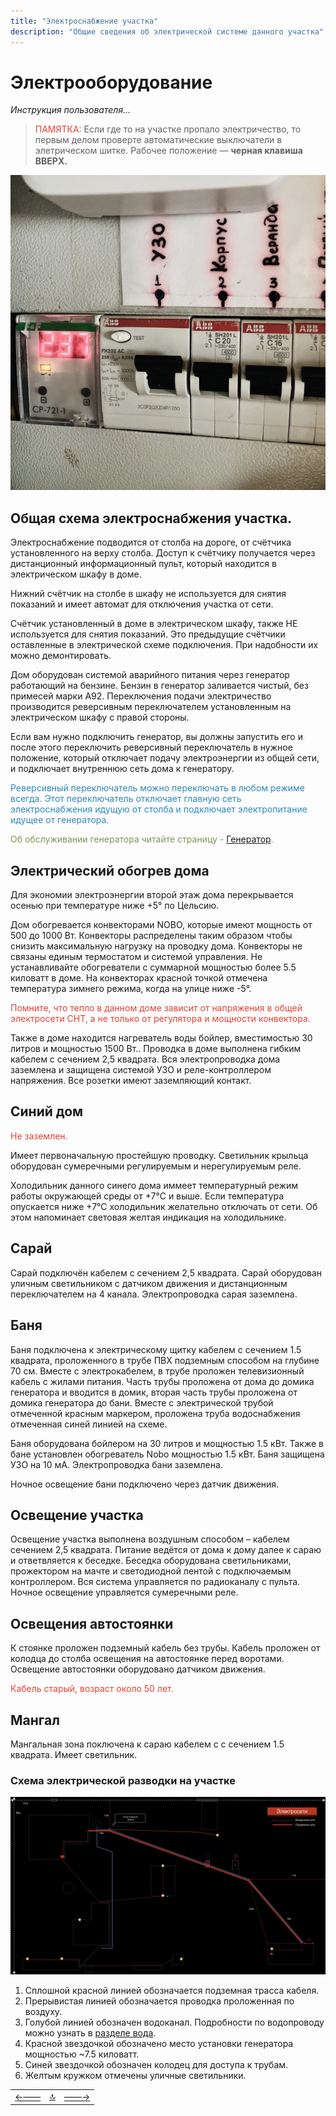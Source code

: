 ```yaml
---
title: "Электроснабжение участка"
description: "Общие сведения об электрической системе данного участка"
---
```


<div class="navi"><nav id="navi"><!-- js --></nav></div>

# Электрооборудование 

*Инструкция пользователя…*

><span style="color: #e34234;">ПАМЯТКА:</span> Если где то на участке пропало электричество, то первым делом проверте автоматические выключатели в элетрическом шитке. Рабочее положение — **черная клавиша ВВЕРХ.**

<span id="shkaf-img" class="img" onclick="imgResize()">![img](assets/img/automat220.jpeg)</span>

## Общая схема электроснабжения участка. 

Электроснабжение подводится от столба на дороге, от счётчика установленного на верху столба. Доступ к счётчику получается через дистанционный информационный пульт, который находится в электрическом шкафу в доме.  

Нижний счётчик на столбе в шкафу  не используется для снятия показаний и имеет автомат для отключения участка от сети.  

Счётчик установленный в доме в электрическом шкафу, также НЕ используется для снятия показаний. Это предыдущие счётчики оставленные в электрической схеме подключения.   При надобности их можно демонтировать. 

Дом оборудован системой аварийного питания через генератор работающий на бензине. Бензин в генератор заливается чистый, без примесей марки А92. Переключения подачи электричество производится реверсивным переключателем установленным на электрическом шкафу с правой стороны. 

Если вам нужно подключить генератор, вы должны запустить его и после этого переключить реверсивный переключатель в нужное положение, который отключает подачу электроэнергии из общей сети, и подключает внутреннюю сеть дома к генератору. 

<span style="color: #2C87BF;">Реверсивный переключатель можно переключать в любом режиме всегда. Этот переключатель  отключает главную сеть электроснабжения идущую от столба и подключает электропитание идущее от генератора. 

<span style="color: #7C9655;">Об обслуживании генератора читайте страницу - [Генератор](003-generator.md).

## Электрический обогрев дома

Для экономии электроэнергии второй этаж дома перекрывается осенью при температуре ниже +5° по Цельсию.

Дом обогревается конвекторами NOBO, которые имеют мощность от 500 до 1000 Вт. Конвекторы распределены таким образом чтобы снизить максимальную нагрузку на проводку дома. Конвекторы не связаны единым термостатом и системой управления. Не устанавливайте обогреватели с суммарной мощностью более 5.5 киловатт в доме. На конвекторах красной точкой отмечена температура зимнего режима, когда на улице ниже -5°. 

<span style="color: #e34234;">Помните, что тепло в данном доме зависит от напряжения в общей электросети СНТ, а не только от регулятора и мощности конвектора.


Также в доме находится нагреватель воды бойлер, вместимостью 30 литров и мощностью 1500 Вт.. Проводка в доме выполнена гибким кабелем с сечением 2,5 квадрата. Вся электропроводка дома заземлена и защищена системой УЗО и реле-контроллером напряжения. Все розетки имеют заземляющий контакт.

## Синий дом

<span style="color: #e34234;">Не заземлен. 

Имеет первоначальную простейшую проводку. Светильник крыльца оборудован сумеречными регулируемым и нерегулируемым реле.

Холодильник данного синего дома иммеет температурный режим работы окружающей среды от +7°С и выше. Если температура опускается ниже +7°С холодильник желательно отключать от сети. Об этом напоминает световая желтая индикация на холодильнике.

## Сарай

 Сарай подключён кабелем с сечением 2,5 квадрата. 
 Сарай оборудован уличным светильником с датчиком движения и дистанционным переключателем на 4 канала.
 Электропроводка сарая заземлена.

## Баня

 Баня подключена к электрическому щитку кабелем с сечением 1.5 квадрата, проложенного в трубе ПВХ подземным способом на глубине 70 см. Вместе с электрокабелем, в трубе проложен телевизионный кабель с жилами питания. Часть трубы проложена от дома до домика генератора и вводится в домик, вторая часть трубы проложена от домика генератора до бани. Вместе с электрической трубой отмеченной красным маркером, проложена труба водоснабжения отмеченная синей линией на схеме.

Баня оборудована бойлером на 30 литров и мощностью 1.5 кВт. Также в бане установлен обогреватель Nobo мощностью 1.5 кВт. Баня защищена УЗО на 10 мА. 
Электропроводка бани заземлена.

Ночное освещение бани подключено через датчик движения.

## Освещение участка

Освещение участка выполнена воздушным способом – кабелем сечением 2,5 квадрата. Питание ведётся от дома к дому далее к сараю и ответвляется к беседке. Беседка оборудована светильниками, прожектором на мачте и светодиодной лентой с подключаемым контроллером. Вся система управляется по радиоканалу с пульта. Ночное освещение управляется сумеречными реле.

## Освещения автостоянки

К стоянке проложен подземный кабель без трубы. Кабель проложен от колодца до столба освещения на автостоянке перед воротами. Освещение автостоянки оборудовано датчиком движения.

<span style="color: #e34234;">Кабель старый, возраст около 50 лет.

## Мангал

Мангальная зона поключена к сараю кабелем с с сечением 1.5 квадрата. Имеет светильник.


### Схема электрической разводки на участке

<span id="img0004" class="img" onclick="imgResize()">![img](assets/img/Olhovka-techmap.006.jpeg)</span>

1. Сплошной красной линией обозначается подземная трасса кабеля. 
2. Прерывистая линией обозначается проводка проложенная по воздуху. 
3. Голубой линией обозначен водоканал. Подробности по водопроводу можно узнать в [разделе вода](001-water.md).
4. Красной звездочкой обозначено место установки генератора мощностью ~7.5 киловатт.
5. Синей звездочкой обозначен колодец для доступа к трубам.
6. Желтым кружком отмечены уличные светильники.



||||
|:----|:-----:|---:|
[←——](001-water.md)|[ 🔝 ](#)|[——→](003-generator.md)


<script src="assets/js/navi.js"></script>
